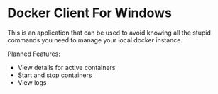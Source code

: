 # Docker Client For Windows

This is an application that can be used to avoid knowing all the stupid commands you need to manage your local docker instance.

Planned Features:

- View details for active containers
- Start and stop containers
- View logs
